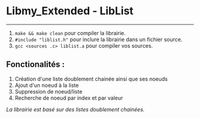 # Libmy_Extended - LibList
--------------------------

1. `make && make clean` pour compiler la librairie.
2. `#include "liblist.h"` pour inclure la librairie dans un fichier source.
3. `gcc <sources .c> liblist.a` pour compiler vos sources.

## Fonctionalités :

1. Création d'une liste doublement chainée ainsi que ses noeuds
2. Ajout d'un noeud à la liste
3. Suppression de noeud/liste
4. Recherche de noeud par index et par valeur

*La librairie est basé sur des listes doublement chainées.*
